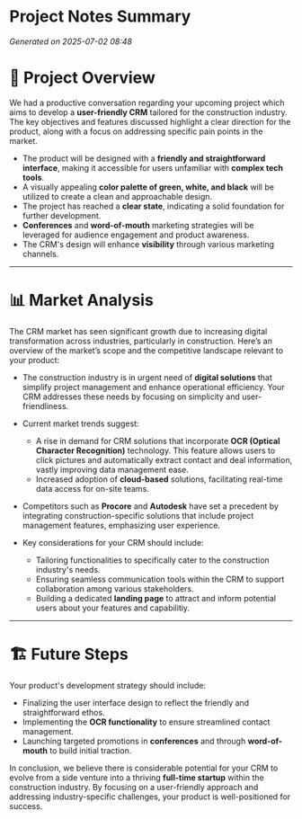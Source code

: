 # Project Notes Summary

*Generated on 2025-07-02 08:48*

# 🚀 **Project Overview**

We had a productive conversation regarding your upcoming project which aims to develop a **user-friendly CRM** tailored for the construction industry. The key objectives and features discussed highlight a clear direction for the product, along with a focus on addressing specific pain points in the market.

- The product will be designed with a **friendly and straightforward interface**, making it accessible for users unfamiliar with **complex tech tools**.
- A visually appealing **color palette of green, white, and black** will be utilized to create a clean and approachable design.
- The project has reached a **clear state**, indicating a solid foundation for further development.
- **Conferences** and **word-of-mouth** marketing strategies will be leveraged for audience engagement and product awareness.
- The CRM's design will enhance **visibility** through various marketing channels.

---

# 📊 **Market Analysis**

The CRM market has seen significant growth due to increasing digital transformation across industries, particularly in construction. Here’s an overview of the market’s scope and the competitive landscape relevant to your product:

- The construction industry is in urgent need of **digital solutions** that simplify project management and enhance operational efficiency. Your CRM addresses these needs by focusing on simplicity and user-friendliness.
  
- Current market trends suggest:
  - A rise in demand for CRM solutions that incorporate **OCR (Optical Character Recognition)** technology. This feature allows users to click pictures and automatically extract contact and deal information, vastly improving data management ease.
  - Increased adoption of **cloud-based** solutions, facilitating real-time data access for on-site teams.
  
- Competitors such as **Procore** and **Autodesk** have set a precedent by integrating construction-specific solutions that include project management features, emphasizing user experience.
  
- Key considerations for your CRM should include:
  - Tailoring functionalities to specifically cater to the construction industry's needs.
  - Ensuring seamless communication tools within the CRM to support collaboration among various stakeholders.
  - Building a dedicated **landing page** to attract and inform potential users about your features and capabilitiy.

---

# 🏗️ **Future Steps**

Your product's development strategy should include:

- Finalizing the user interface design to reflect the friendly and straightforward ethos.
- Implementing the **OCR functionality** to ensure streamlined contact management.
- Launching targeted promotions in **conferences** and through **word-of-mouth** to build initial traction.

In conclusion, we believe there is considerable potential for your CRM to evolve from a side venture into a thriving **full-time startup** within the construction industry. By focusing on a user-friendly approach and addressing industry-specific challenges, your product is well-positioned for success.